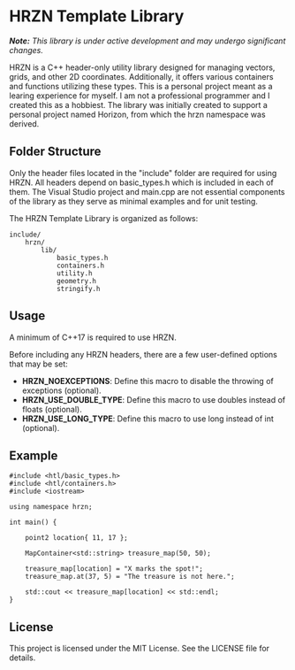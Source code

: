 # HRZN Template Library

***Note:** This library is under active development and may undergo significant changes.*

HRZN is a C++ header-only utility library designed for managing vectors, grids, and other 2D coordinates. Additionally, it offers various containers and functions utilizing these types. This is a personal project meant as a learing experience for myself. I am not a professional programmer and I created this as a hobbiest. The library was initially created to support a personal project named Horizon, from which the hrzn namespace was derived.

## Folder Structure

Only the header files located in the "include" folder are required for using HRZN. All headers depend on basic_types.h which is included in each of them. The Visual Studio project and main.cpp are not essential components of the library as they serve as minimal examples and for unit testing.

The HRZN Template Library is organized as follows:

```
include/
    hrzn/
        lib/
            basic_types.h 
            containers.h
            utility.h
            geometry.h
            stringify.h
```

## Usage

A minimum of C++17 is required to use HRZN.

Before including any HRZN headers, there are a few user-defined options that may be set:

- **HRZN_NOEXCEPTIONS**: Define this macro to disable the throwing of exceptions (optional).
- **HRZN_USE_DOUBLE_TYPE**: Define this macro to use doubles instead of floats (optional).
- **HRZN_USE_LONG_TYPE**: Define this macro to use long instead of int  (optional).

## Example 

```
#include <htl/basic_types.h>
#include <htl/containers.h>
#include <iostream>

using namespace hrzn;

int main() {

    point2 location{ 11, 17 };

    MapContainer<std::string> treasure_map(50, 50);

    treasure_map[location] = "X marks the spot!";
    treasure_map.at(37, 5) = "The treasure is not here.";

    std::cout << treasure_map[location] << std::endl;
}
```

## License

This project is licensed under the MIT License. See the LICENSE file for details.